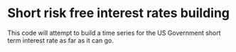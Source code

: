 # Short risk free interest rates building
This code will attempt to build a time series for the US Government short term interest rate as far as it can go.
